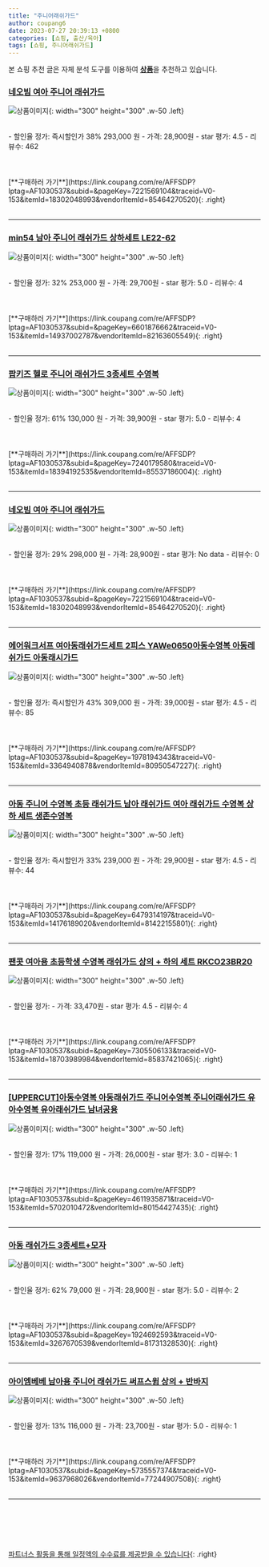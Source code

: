 ```yaml
---
title: "주니어래쉬가드"
author: coupang6
date: 2023-07-27 20:39:13 +0800
categories: [쇼핑, 출산/육아]
tags: [쇼핑, 주니어래쉬가드]
---
```


본 쇼핑 추천 글은 자체 분석 도구를 이용하여 [**상품**](https://link.coupang.com/a/bao1ui)을 추천하고 있습니다.

### [네오빔 여아 주니어 래쉬가드](https://link.coupang.com/re/AFFSDP?lptag=AF1030537&subid=&pageKey=7221569104&traceid=V0-153&itemId=18302048993&vendorItemId=85464270520)

![상품이미지](https://thumbnail8.coupangcdn.com/thumbnails/remote/230x230ex/image/vendor_inventory/60f6/9fe03da06b7c53d7399f7528a31f505766c8fbe43c0295189f98fb54b09b.jpg){: width="300" height="300" .w-50 .left}


<br>
- 할인율 정가: 즉시할인가 38%  293,000   원
- 가격: 28,900원
- star 평가: 4.5
- 리뷰수: 462
<br>
<br>
<br>
<br>
[**구매하러 가기**](https://link.coupang.com/re/AFFSDP?lptag=AF1030537&subid=&pageKey=7221569104&traceid=V0-153&itemId=18302048993&vendorItemId=85464270520){: .right}
<br>
<br>

---

### [min54 남아 주니어 래쉬가드 상하세트 LE22-62](https://link.coupang.com/re/AFFSDP?lptag=AF1030537&subid=&pageKey=6601876662&traceid=V0-153&itemId=14937002787&vendorItemId=82163605549)

![상품이미지](https://thumbnail7.coupangcdn.com/thumbnails/remote/230x230ex/image/vendor_inventory/3655/66886b3c59312a77ad2f9ceacdea8eb65b992b4b239c8309fe9b9f0d2eae.jpg){: width="300" height="300" .w-50 .left}


<br>
- 할인율 정가: 32%  253,000   원
- 가격: 29,700원
- star 평가: 5.0
- 리뷰수: 4
<br>
<br>
<br>
<br>
[**구매하러 가기**](https://link.coupang.com/re/AFFSDP?lptag=AF1030537&subid=&pageKey=6601876662&traceid=V0-153&itemId=14937002787&vendorItemId=82163605549){: .right}
<br>
<br>

---

### [팝키즈 헬로 주니어 래쉬가드 3종세트 수영복](https://link.coupang.com/re/AFFSDP?lptag=AF1030537&subid=&pageKey=7240179580&traceid=V0-153&itemId=18394192535&vendorItemId=85537186004)

![상품이미지](https://thumbnail8.coupangcdn.com/thumbnails/remote/230x230ex/image/vendor_inventory/7ada/c3889399a4101ecaa359fad978db7dbd0bd15727ef9f173a9abf0b1b00df.png){: width="300" height="300" .w-50 .left}


<br>
- 할인율 정가: 61%  130,000   원
- 가격: 39,900원
- star 평가: 5.0
- 리뷰수: 4
<br>
<br>
<br>
<br>
[**구매하러 가기**](https://link.coupang.com/re/AFFSDP?lptag=AF1030537&subid=&pageKey=7240179580&traceid=V0-153&itemId=18394192535&vendorItemId=85537186004){: .right}
<br>
<br>

---

### [네오빔 여아 주니어 래쉬가드](https://link.coupang.com/re/AFFSDP?lptag=AF1030537&subid=&pageKey=7221569104&traceid=V0-153&itemId=18302048993&vendorItemId=85464270520)

![상품이미지](https://thumbnail8.coupangcdn.com/thumbnails/remote/230x230ex/image/vendor_inventory/60f6/9fe03da06b7c53d7399f7528a31f505766c8fbe43c0295189f98fb54b09b.jpg){: width="300" height="300" .w-50 .left}


<br>
- 할인율 정가: 29%  298,000   원
- 가격: 28,900원
- star 평가: No data
- 리뷰수: 0
<br>
<br>
<br>
<br>
[**구매하러 가기**](https://link.coupang.com/re/AFFSDP?lptag=AF1030537&subid=&pageKey=7221569104&traceid=V0-153&itemId=18302048993&vendorItemId=85464270520){: .right}
<br>
<br>

---

### [에어워크서프 여아동래쉬가드세트 2피스 YAWe0650아동수영복 아동레쉬가드 아동래시가드](https://link.coupang.com/re/AFFSDP?lptag=AF1030537&subid=&pageKey=1978194343&traceid=V0-153&itemId=3364940878&vendorItemId=80950547227)

![상품이미지](https://thumbnail7.coupangcdn.com/thumbnails/remote/230x230ex/image/vendor_inventory/74b7/de677daa6192dece0fc734edc639d212784fd80d24e523830c8efbd4441e.jpg){: width="300" height="300" .w-50 .left}


<br>
- 할인율 정가: 즉시할인가 43%  309,000   원
- 가격: 39,000원
- star 평가: 4.5
- 리뷰수: 85
<br>
<br>
<br>
<br>
[**구매하러 가기**](https://link.coupang.com/re/AFFSDP?lptag=AF1030537&subid=&pageKey=1978194343&traceid=V0-153&itemId=3364940878&vendorItemId=80950547227){: .right}
<br>
<br>

---

### [﻿아동 주니어 수영복 초등 래쉬가드 남아 래쉬가드 여아 래쉬가드 수영복 상하 세트 생존수영복](https://link.coupang.com/re/AFFSDP?lptag=AF1030537&subid=&pageKey=6479314197&traceid=V0-153&itemId=14176189020&vendorItemId=81422155801)

![상품이미지](https://thumbnail10.coupangcdn.com/thumbnails/remote/230x230ex/image/vendor_inventory/58cc/6751f9ac61453df8ad535dbec53b1643df40ffc19989e05f69ef58ab53fc.jpg){: width="300" height="300" .w-50 .left}


<br>
- 할인율 정가: 즉시할인가 33%  239,000   원
- 가격: 29,900원
- star 평가: 4.5
- 리뷰수: 44
<br>
<br>
<br>
<br>
[**구매하러 가기**](https://link.coupang.com/re/AFFSDP?lptag=AF1030537&subid=&pageKey=6479314197&traceid=V0-153&itemId=14176189020&vendorItemId=81422155801){: .right}
<br>
<br>

---

### [팬콧 여아용 초등학생 수영복 래쉬가드 상의 + 하의 세트 RKCO23BR20](https://link.coupang.com/re/AFFSDP?lptag=AF1030537&subid=&pageKey=7305506133&traceid=V0-153&itemId=18703989984&vendorItemId=85837421065)

![상품이미지](https://thumbnail6.coupangcdn.com/thumbnails/remote/230x230ex/image/retail/images/2023/05/01/10/0/05da9b5d-d685-43ec-9a1e-a35a2bb7dce0.jpg){: width="300" height="300" .w-50 .left}


<br>
- 할인율 정가: 
- 가격: 33,470원
- star 평가: 4.5
- 리뷰수: 4
<br>
<br>
<br>
<br>
[**구매하러 가기**](https://link.coupang.com/re/AFFSDP?lptag=AF1030537&subid=&pageKey=7305506133&traceid=V0-153&itemId=18703989984&vendorItemId=85837421065){: .right}
<br>
<br>

---

### [[UPPERCUT]아동수영복 아동래쉬가드 주니어수영복 주니어래쉬가드 유아수영복 유아래쉬가드 남녀공용](https://link.coupang.com/re/AFFSDP?lptag=AF1030537&subid=&pageKey=4611935871&traceid=V0-153&itemId=5702010472&vendorItemId=80154427435)

![상품이미지](https://thumbnail7.coupangcdn.com/thumbnails/remote/230x230ex/image/vendor_inventory/4bec/619446d270e26562158254c93ff98310b33e6439f6641343d47115a24391.png){: width="300" height="300" .w-50 .left}


<br>
- 할인율 정가: 17%  119,000   원
- 가격: 26,000원
- star 평가: 3.0
- 리뷰수: 1
<br>
<br>
<br>
<br>
[**구매하러 가기**](https://link.coupang.com/re/AFFSDP?lptag=AF1030537&subid=&pageKey=4611935871&traceid=V0-153&itemId=5702010472&vendorItemId=80154427435){: .right}
<br>
<br>

---

### [아동 래쉬가드 3종세트+모자](https://link.coupang.com/re/AFFSDP?lptag=AF1030537&subid=&pageKey=1924692593&traceid=V0-153&itemId=3267670539&vendorItemId=81731328530)

![상품이미지](https://thumbnail10.coupangcdn.com/thumbnails/remote/230x230ex/image/vendor_inventory/45f3/a182643a5a0b966c3cf1ee18f61e7c85913e73a3f2833bf01345ca27ff47.png){: width="300" height="300" .w-50 .left}


<br>
- 할인율 정가: 62%  79,000   원
- 가격: 28,900원
- star 평가: 5.0
- 리뷰수: 2
<br>
<br>
<br>
<br>
[**구매하러 가기**](https://link.coupang.com/re/AFFSDP?lptag=AF1030537&subid=&pageKey=1924692593&traceid=V0-153&itemId=3267670539&vendorItemId=81731328530){: .right}
<br>
<br>

---

### [아이엠베베 남아용 주니어 래쉬가드 써프스윔 상의 + 반바지](https://link.coupang.com/re/AFFSDP?lptag=AF1030537&subid=&pageKey=5735557374&traceid=V0-153&itemId=9637968026&vendorItemId=77244907508)

![상품이미지](https://thumbnail6.coupangcdn.com/thumbnails/remote/230x230ex/image/rs_quotation_api/zrgov5l4/6645d41e68734a30af9849d1797ba88d.jpg){: width="300" height="300" .w-50 .left}


<br>
- 할인율 정가: 13%  116,000   원
- 가격: 23,700원
- star 평가: 5.0
- 리뷰수: 1
<br>
<br>
<br>
<br>
[**구매하러 가기**](https://link.coupang.com/re/AFFSDP?lptag=AF1030537&subid=&pageKey=5735557374&traceid=V0-153&itemId=9637968026&vendorItemId=77244907508){: .right}
<br>
<br>

---
<br><br><br><br><br> [파트너스 활동을 통해 일정액의 수수료를 제공받을 수 있습니다](https://link.coupang.com/a/bao1ui){: .right}